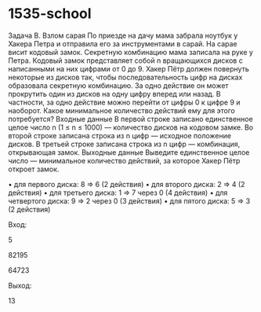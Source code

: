 # 1535-school


Задача В. Взлом сарая
По приезде на дачу мама забрала ноутбук у Хакера Петра и отправила его за инструментами
в сарай. На сарае висит кодовый замок. Секретную комбинацию мама записала на руке у
Петра.
Кодовый замок представляет собой n вращающихся дисков с написанными на них цифрами
от 0 до 9.
Хакер Пётр должен повернуть некоторые из дисков так, чтобы последовательность цифр на
дисках образовала секретную комбинацию. За одно действие он может прокрутить один из
дисков на одну цифру вперед или назад. В частности, за одно действие можно перейти от
цифры 0 к цифре 9 и наоборот.
Какое минимальное количество действий ему для этого потребуется?
Входные данные
В первой строке записано единственное целое число n (1 ≤ n ≤ 1000) — количество дисков
на кодовом замке.
Во второй строке записана строка из n цифр — исходное положение дисков.
В третьей строке записана строка из n цифр — комбинация, открывающая замок.
Выходные данные
Выведите единственное целое число — минимальное количество действий, за которое
Хакер Пётр откроет замок.

• для первого диска: 8 => 6 (2 действия)
• для второго диска: 2 => 4 (2 действия)
• для третьего диска: 1 => 7 через 0 (4 действия)
• для четвертого диска: 9 => 2 через 0 (3 действия)
• для пятого диска: 5 => 3 (2 действия)

Вход:   

5

82195 

64723

Выход:

13
